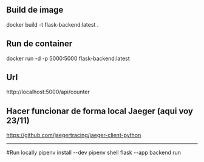 ## Build de image
docker build -t flask-backend:latest .

## Run de container
docker run -d -p 5000:5000 flask-backend:latest

## Url
http://localhost:5000/api/counter

## Hacer funcionar de forma local Jaeger (aqui voy 23/11)
https://github.com/jaegertracing/jaeger-client-python

---

#Run locally
pipenv install --dev 
pipenv shell
flask --app backend run